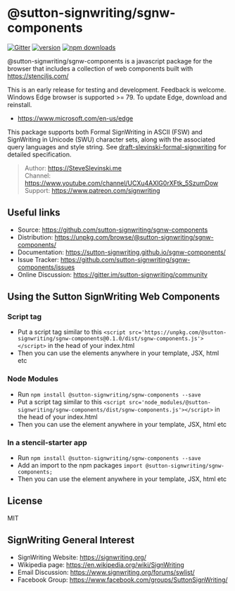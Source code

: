 # @sutton-signwriting/sgnw-components

[![Gitter](https://badges.gitter.im/Join%20Chat.svg)](https://gitter.im/sutton-signwriting/community?utm_source=badge&utm_medium=badge&utm_campaign=pr-badge&utm_content=badge)
[![version](https://img.shields.io/npm/v/@sutton-signwriting/sgnw-components)](https://www.npmjs.com/package/@sutton-signwriting/sgnw-components)
[![npm downloads](https://img.shields.io/npm/dm/@sutton-signwriting/sgnw-components)](https://npm-stat.com/charts.html?package=@sutton-signwriting/sgnw-components&from=2020-07-24)

@sutton-signwriting/sgnw-components is a javascript package for the browser that includes a collection of web components built with https://stenciljs.com/

This is an early release for testing and development.
Feedback is welcome.
Windows Edge browser is supported >= 79.
To update Edge, download and reinstall.
* https://www.microsoft.com/en-us/edge

This package supports both Formal SignWriting in ASCII (FSW) and SignWriting in Unicode (SWU) character sets, along with the associated query languages and style string.  See [draft-slevinski-formal-signwriting](https://tools.ietf.org/id/draft-slevinski-formal-signwriting-07.html) for detailed specification.

> Author: https://SteveSlevinski.me  
> Channel: https://www.youtube.com/channel/UCXu4AXlG0rXFtk_5SzumDow  
> Support: https://www.patreon.com/signwriting  

## Useful links

- Source: https://github.com/sutton-signwriting/sgnw-components
- Distribution: https://unpkg.com/browse/@sutton-signwriting/sgnw-components/
- Documentation: https://sutton-signwriting.github.io/sgnw-components/
- Issue Tracker: https://github.com/sutton-signwriting/sgnw-components/issues
- Online Discussion: https://gitter.im/sutton-signwriting/community


## Using the Sutton SignWriting Web Components

### Script tag

- Put a script tag similar to this `<script src='https://unpkg.com/@sutton-signwriting/sgnw-components@0.1.0/dist/sgnw-components.js'></script>` in the head of your index.html
- Then you can use the elements anywhere in your template, JSX, html etc

### Node Modules
- Run `npm install @sutton-signwriting/sgnw-components --save`
- Put a script tag similar to this `<script src='node_modules/@sutton-signwriting/sgnw-components/dist/sgnw-components.js'></script>` in the head of your index.html
- Then you can use the element anywhere in your template, JSX, html etc

### In a stencil-starter app
- Run `npm install @sutton-signwriting/sgnw-components --save`
- Add an import to the npm packages `import @sutton-signwriting/sgnw-components;`
- Then you can use the element anywhere in your template, JSX, html etc


## License
MIT

## SignWriting General Interest
- SignWriting Website: https://signwriting.org/
- Wikipedia page: https://en.wikipedia.org/wiki/SignWriting
- Email Discussion: https://www.signwriting.org/forums/swlist/
- Facebook Group: https://www.facebook.com/groups/SuttonSignWriting/
